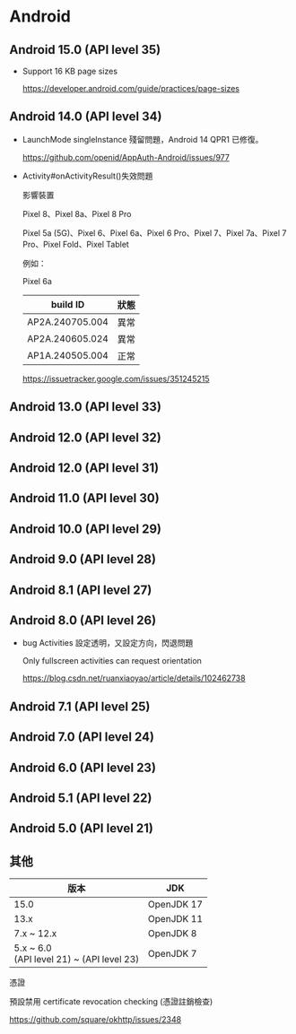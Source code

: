 # Android



## Android 15.0 (API level 35)

- Support 16 KB page sizes

  https://developer.android.com/guide/practices/page-sizes



## Android 14.0 (API level 34)

- LaunchMode singleInstance 殘留問題，Android 14 QPR1 已修復。

  https://github.com/openid/AppAuth-Android/issues/977
  
- Activity#onActivityResult()失效問題

  影響裝置

  Pixel 8、Pixel 8a、Pixel 8 Pro

  Pixel 5a (5G)、Pixel 6、Pixel 6a、Pixel 6 Pro、Pixel 7、Pixel 7a、Pixel 7 Pro、Pixel Fold、Pixel Tablet
  
  例如：
  
  Pixel 6a
  
  | build ID        | 狀態 |
  | --------------- | ---- |
  | AP2A.240705.004 | 異常 |
  | AP2A.240605.024 | 異常 |
  | AP1A.240505.004 | 正常 |
  
  https://issuetracker.google.com/issues/351245215



## Android 13.0 (API level 33)



## Android 12.0 (API level 32)



## Android 12.0 (API level 31)



## Android 11.0 (API level 30)



## Android 10.0 (API level 29)



## Android 9.0 (API level 28)



## Android 8.1 (API level 27)



## Android 8.0 (API level 26)

- bug Activities 設定透明，又設定方向，閃退問題

  Only fullscreen activities can request orientation

  https://blog.csdn.net/ruanxiaoyao/article/details/102462738



## Android 7.1 (API level 25)



## Android 7.0 (API level 24)



## Android 6.0 (API level 23)



## Android 5.1 (API level 22)



## Android 5.0 (API level 21)



## 其他

| 版本                                          | JDK        |
| --------------------------------------------- | ---------- |
| 15.0                                          | OpenJDK 17 |
| 13.x                                          | OpenJDK 11 |
| 7.x ~ 12.x                                    | OpenJDK 8  |
| 5.x ~ 6.0 <br>(API level 21) ~ (API level 23) | OpenJDK 7  |



憑證

預設禁用  certificate revocation checking (憑證註銷檢查)

https://github.com/square/okhttp/issues/2348